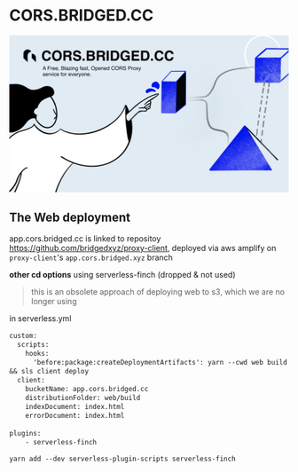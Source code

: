 # CORS.BRIDGED.CC
![cors.bridged.cc cover artwork](./docs/cors.bridged.cc-cover.png)



## The Web deployment
app.cors.bridged.cc is linked to repositoy https://github.com/bridgedxyz/proxy-client, deployed via aws amplify on `proxy-client`'s `app.cors.bridged.xyz` branch



**other cd options**
using serverless-finch (dropped & not used)
> this is an obsolete approach of deploying web to s3, which we are no longer using

in serverless.yml
```
custom:
  scripts:
    hooks:
      'before:package:createDeploymentArtifacts': yarn --cwd web build && sls client deploy
  client:
    bucketName: app.cors.bridged.cc
    distributionFolder: web/build
    indexDocument: index.html
    errorDocument: index.html

plugins:
    - serverless-finch
```


```
yarn add --dev serverless-plugin-scripts serverless-finch
```
